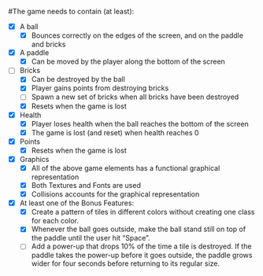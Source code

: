 #The game needs to contain (at least):
- [X] A ball
    - [X] Bounces correctly on the edges of the screen, and on the paddle and bricks
- [X] A paddle
    - [X] Can be moved by the player along the bottom of the screen
- [ ] Bricks
    - [X] Can be destroyed by the ball
    - [X] Player gains points from destroying bricks
    - [ ] Spawn a new set of bricks when all bricks have been destroyed
    - [X] Resets when the game is lost
- [X] Health
    - [X] Player loses health when the ball reaches the bottom of the screen
    - [X] The game is lost (and reset) when health reaches 0
- [X] Points
    - [X] Resets when the game is lost
- [X] Graphics
    - [X] All of the above game elements has a functional graphical representation
    - [X] Both Textures and Fonts are used
    - [X] Collisions accounts for the graphical representation
- [X] At least one of the Bonus Features:
    - [X] Create a pattern of tiles in different colors without creating one class for each color.
    - [X] Whenever the ball goes outside, make the ball stand still on top of the paddle until the user hit “Space”.
    - [ ] Add a power-up that drops 10% of the time a tile is destroyed. If the paddle takes the power-up before it goes outside, the paddle grows wider for four seconds before returning to its regular size.
